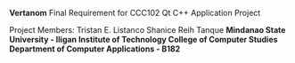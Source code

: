 **Vertanom**
Final Requirement for CCC102 Qt C++ Application Project


Project Members:
Tristan E. Listanco
Shanice Reih Tanque
**Mindanao State University - Iligan Institute of Technology 
College of Computer Studies**
**Department of Computer Applications - B182**
